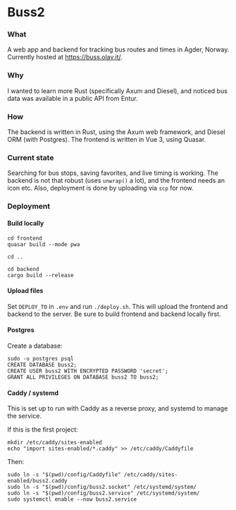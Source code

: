 # Buss2

### What
A web app and backend for tracking bus routes and times in Agder, Norway. Currently hosted at https://buss.olav.it/.

### Why
I wanted to learn more Rust (specifically Axum and Diesel), and noticed bus data was available in a public API from Entur.

### How
The backend is written in Rust, using the Axum web framework, and Diesel ORM (with Postgres). The frontend is written in Vue 3, using Quasar.

### Current state
Searching for bus stops, saving favorites, and live timing is working. The backend is not that robust (uses `unwrap()` a lot), and the frontend needs an icon etc. Also, deployment is done by uploading via `scp` for now.

### Deployment
#### Build locally
```
cd frontend
quasar build --mode pwa

cd ..

cd backend
cargo build --release
```

#### Upload files
Set `DEPLOY_TO` in `.env` and run `./deploy.sh`. This will upload the frontend and backend to the server. Be sure to build frontend and backend locally first.
#### Postgres
Create a database: 
```
sudo -u postgres psql
CREATE DATABASE buss2;
CREATE USER buss2 WITH ENCRYPTED PASSWORD 'secret';
GRANT ALL PRIVILEGES ON DATABASE buss2 TO buss2;
```

#### Caddy / systemd
This is set up to run with Caddy as a reverse proxy, and systemd to manage the service. 

If this is the first project:
```
mkdir /etc/caddy/sites-enabled
echo "import sites-enabled/*.caddy" >> /etc/caddy/Caddyfile
```

Then:
```
sudo ln -s "$(pwd)/config/Caddyfile" /etc/caddy/sites-enabled/buss2.caddy
sudo ln -s "$(pwd)/config/buss2.socket" /etc/systemd/system/
sudo ln -s "$(pwd)/config/buss2.service" /etc/systemd/system/
sudo systemctl enable --now buss2.service
```
